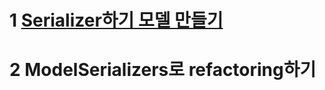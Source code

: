# 1 [Serializer하기 모델 만들기](https://github.com/ParkJiSu28/DRF_tutorial/commit/1351c7ebb63ca57a5bd31dd96370ad624dd6ea70)
# 2 ModelSerializers로 refactoring하기 